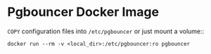 # Pgbouncer Docker Image

``COPY`` configuration files into ``/etc/pgbouncer`` or just mount a volume::

    docker run --rm -v <local_dir>:/etc/pgbouncer:ro pgbouncer

